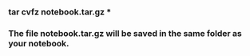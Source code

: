 ### tar cvfz notebook.tar.gz *
### The file notebook.tar.gz will be saved in the same folder as your notebook.

